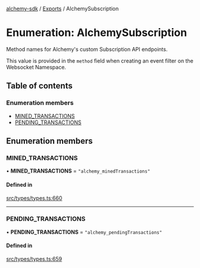 [alchemy-sdk](../README.md) / [Exports](../modules.md) / AlchemySubscription

# Enumeration: AlchemySubscription

Method names for Alchemy's custom Subscription API endpoints.

This value is provided in the `method` field when creating an event filter on
the Websocket Namespace.

## Table of contents

### Enumeration members

- [MINED\_TRANSACTIONS](AlchemySubscription.md#mined_transactions)
- [PENDING\_TRANSACTIONS](AlchemySubscription.md#pending_transactions)

## Enumeration members

### MINED\_TRANSACTIONS

• **MINED\_TRANSACTIONS** = `"alchemy_minedTransactions"`

#### Defined in

[src/types/types.ts:660](https://github.com/alchemyplatform/alchemy-sdk-js/blob/4e3af22/src/types/types.ts#L660)

___

### PENDING\_TRANSACTIONS

• **PENDING\_TRANSACTIONS** = `"alchemy_pendingTransactions"`

#### Defined in

[src/types/types.ts:659](https://github.com/alchemyplatform/alchemy-sdk-js/blob/4e3af22/src/types/types.ts#L659)
